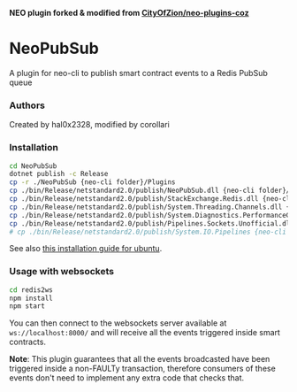 **NEO plugin forked & modified from [CityOfZion/neo-plugins-coz](https://github.com/CityOfZion/neo-plugins-coz/)**

# NeoPubSub

A plugin for neo-cli to publish smart contract events to a Redis PubSub queue

### Authors
Created by hal0x2328, modified by corollari

### Installation
```bash
cd NeoPubSub
dotnet publish -c Release
cp -r ./NeoPubSub {neo-cli folder}/Plugins
cp ./bin/Release/netstandard2.0/publish/NeoPubSub.dll {neo-cli folder}/Plugins
cp ./bin/Release/netstandard2.0/publish/StackExchange.Redis.dll {neo-cli folder}/Plugins
cp ./bin/Release/netstandard2.0/publish/System.Threading.Channels.dll {neo-cli folder}/Plugins
cp ./bin/Release/netstandard2.0/publish/System.Diagnostics.PerformanceCounter.dll {neo-cli folder}/Plugins
cp ./bin/Release/netstandard2.0/publish/Pipelines.Sockets.Unofficial.dll {neo-cli folder}/Plugins
# cp ./bin/Release/netstandard2.0/publish/System.IO.Pipelines {neo-cli folder}/Plugins # Already a dependency of neo-cli
```

See also [this installation guide for ubuntu](https://github.com/corollari/neo-node-setupGuide/blob/master/extension-NeoPubSub.md).

### Usage with websockets
```bash
cd redis2ws
npm install
npm start
```

You can then connect to the websockets server available at `ws://localhost:8000/` and will receive all the events triggered inside smart contracts.

**Note**: This plugin guarantees that all the events broadcasted have been triggered inside a non-FAULTy transaction, therefore consumers of these events don't need to implement any extra code that checks that.
